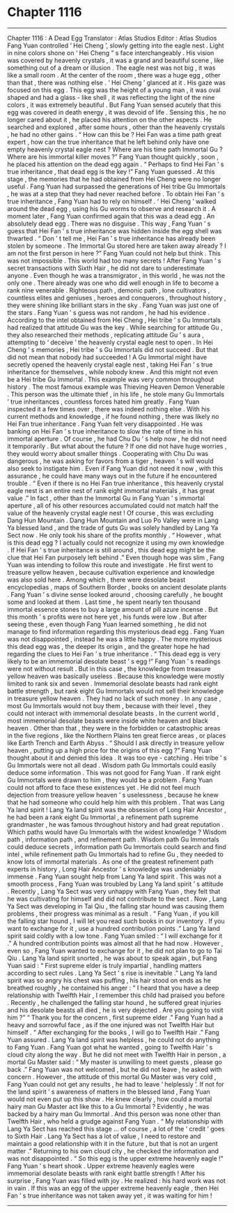 
# Chapter 1116


---

Chapter 1116 : A Dead Egg
Translator :
Atlas Studios
Editor :
Atlas Studios
Fang Yuan controlled ‘ Hei Cheng ’, slowly getting into the eagle nest .
Light in nine colors shone on ‘ Hei Cheng ” s face interchangeably .
His vision was covered by heavenly crystals , it was a grand and beautiful scene , like something out of a dream or illusion .
The eagle nest was not big , it was like a small room .
At the center of the room , there was a huge egg , other than that , there was nothing else .
‘ Hei Cheng ’ glanced at it .
His gaze was focused on this egg .
This egg was the height of a young man , it was oval shaped and had a glass - like shell , it was reflecting the light of the nine colors , it was extremely beautiful .
But Fang Yuan sensed acutely that this egg was covered in death energy , it was devoid of life .
Sensing this , he no longer cared about it , he placed his attention on the other aspects .
He searched and explored , after some hours , other than the heavenly crystals , he had no other gains .
“ How can this be ? Hei Fan was a time path great expert , how can the true inheritance that he left behind only have one empty heavenly crystal eagle nest ? Where are his time path Immortal Gu ? Where are his immortal killer moves ?”
Fang Yuan thought quickly , soon , he placed his attention on the dead egg again .
“ Perhaps to find Hei Fan ’ s true inheritance , that dead egg is the key !”
Fang Yuan guessed .
At this stage , the memories that he had obtained from Hei Cheng were no longer useful . Fang Yuan had surpassed the generations of Hei tribe Gu Immortals , he was at a step that they had never reached before .
To obtain Hei Fan ’ s true inheritance , Fang Yuan had to rely on himself .
‘ Hei Cheng ’ walked around the dead egg , using his Gu worms to observe and research it .
A moment later , Fang Yuan confirmed again that this was a dead egg .
An absolutely dead egg .
There was no disguise .
This way , Fang Yuan ’ s guess that Hei Fan ’ s true inheritance was hidden inside the egg shell was thwarted .
“ Don ’ t tell me , Hei Fan ’ s true inheritance has already been stolen by someone . The Immortal Gu stored here are taken away already ? I am not the first person in here ?” Fang Yuan could not help but think .
This was not impossible .
This world had too many secrets !
After Fang Yuan ’ s secret transactions with Sixth Hair , he did not dare to underestimate anyone .
Even though he was a transmigrator , in this world , he was not the only one . There already was one who did well enough in life to become a rank nine venerable .
Righteous path , demonic path , lone cultivators , countless elites and geniuses , heroes and conquerors , throughout history , they were shining like brilliant stars in the sky .
Fang Yuan was just one of the stars .
Fang Yuan ’ s guess was not random , he had his evidence .
According to the intel obtained from Hei Cheng , Hei tribe ’ s Gu Immortals had realized that attitude Gu was the key . While searching for attitude Gu , they also researched their methods , replicating attitude Gu ’ s aura , attempting to ‘ deceive ’ the heavenly crystal eagle nest to open .
In Hei Cheng ’ s memories , Hei tribe ’ s Gu Immortals did not succeed .
But that did not mean that nobody had succeeded !
A Gu Immortal might have secretly opened the heavenly crystal eagle nest , taking Hei Fan ’ s true inheritance for themselves , while nobody knew .
And this might not even be a Hei tribe Gu Immortal .
This example was very common throughout history .
The most famous example was Thieving Heaven Demon Venerable .
This person was the ultimate thief , in his life , he stole many Gu Immortals ’ true inheritances , countless forces hated him greatly .
Fang Yuan inspected it a few times over , there was indeed nothing else .
With his current methods and knowledge , if he found nothing , there was likely no Hei Fan true inheritance .
Fang Yuan felt very disappointed .
He was banking on Hei Fan ’ s true inheritance to slow the rate of time in his immortal aperture .
Of course , he had Chu Du ’ s help now , he did not need it temporarily .
But what about the future ?
If one did not have huge worries , they would worry about smaller things .
Cooperating with Chu Du was dangerous , he was asking for favors from a tiger , heaven ’ s will would also seek to instigate him .
Even if Fang Yuan did not need it now , with this assurance , he could have many ways out in the future if he encountered trouble .
“ Even if there is no Hei Fan true inheritance , this heavenly crystal eagle nest is an entire nest of rank eight immortal materials , it has great value .”
In fact , other than the Immortal Gu in Fang Yuan ’ s immortal aperture , all of his other resources accumulated could not match half the value of the heavenly crystal eagle nest !
Of course , this was excluding Dang Hun Mountain . Dang Hun Mountain and Luo Po Valley were in Lang Ya blessed land , and the trade of guts Gu was solely handled by Lang Ya Sect now . He only took his share of the profits monthly .
“ However , what is this dead egg ? I actually could not recognize it using my own knowledge . If Hei Fan ’ s true inheritance is still around , this dead egg might be the clue that Hei Fan purposely left behind .”
Even though hope was slim , Fang Yuan was intending to follow this route and investigate .
He first went to treasure yellow heaven , because cultivation experience and knowledge was also sold here .
Among which , there were desolate beast encyclopedias , maps of Southern Border , books on ancient desolate plants .
Fang Yuan ’ s divine sense looked around , choosing carefully , he bought some and looked at them .
Last time , he spent nearly ten thousand immortal essence stones to buy a large amount of pill azure incense . But this month ’ s profits were not here yet , his funds were low .
But after seeing these , even though Fang Yuan learned something , he did not manage to find information regarding this mysterious dead egg .
Fang Yuan was not disappointed , instead he was a little happy .
The more mysterious this dead egg was , the deeper its origin , and the greater hope he had regarding the clues to Hei Fan ’ s true inheritance .
“ This dead egg is very likely to be an immemorial desolate beast ’ s egg !” Fang Yuan ’ s readings were not without result .
But in this case , the knowledge from treasure yellow heaven was basically useless .
Because this knowledge were mostly limited to rank six and seven .
Immemorial desolate beasts had rank eight battle strength , but rank eight Gu Immortals would not sell their knowledge in treasure yellow heaven . They had no lack of such money . In any case , most Gu Immortals would not buy them , because with their level , they could not interact with immemorial desolate beasts .
In the current world , most immemorial desolate beasts were inside white heaven and black heaven . Other than that , they were in the forbidden or catastrophic areas in the five regions , like the Northern Plains ten great fierce areas , or places like Earth Trench and Earth Abyss .
“ Should I ask directly in treasure yellow heaven , putting up a high price for the origins of this egg ?” Fang Yuan thought about it and denied this idea .
It was too eye - catching .
Hei tribe ’ s Gu Immortals were not all dead .
Wisdom path Gu Immortals could easily deduce some information .
This was not good for Fang Yuan .
If rank eight Gu Immortals were drawn to him , they would be a problem .
Fang Yuan could not afford to face these existences yet .
He did not feel much dejection from treasure yellow heaven ’ s uselessness , because he knew that he had someone who could help him with this problem .
That was Lang Ya land spirit !
Lang Ya land spirit was the obsession of Long Hair Ancestor , he had been a rank eight Gu Immortal , a refinement path supreme grandmaster , he was famous throughout history and had great reputation .
Which paths would have Gu Immortals with the widest knowledge ?
Wisdom path , information path , and refinement path .
Wisdom path Gu Immortals could deduce secrets , information path Gu Immortals could search and find intel , while refinement path Gu Immortals had to refine Gu , they needed to know lots of immortal materials .
As one of the greatest refinement path experts in history , Long Hair Ancestor ’ s knowledge was undeniably immense .
Fang Yuan sought help from Lang Ya land spirit .
This was not a smooth process , Fang Yuan was troubled by Lang Ya land spirit ’ s attitude .
Recently , Lang Ya Sect was very unhappy with Fang Yuan , they felt that he was cultivating for himself and did not contribute to the sect . Now , Lang Ya Sect was developing in Tai Qiu , the falling star hound was causing them problems , their progress was minimal as a result .
“ Fang Yuan , if you kill the falling star hound , I will let you read such books in our inventory . If you want to exchange for it , use a hundred contribution points .” Lang Ya land spirit said coldly with a low tone .
Fang Yuan smiled : “ I will exchange for it .”
A hundred contribution points was almost all that he had now .
However , even so , Fang Yuan wanted to exchange for it , he did not plan to go to Tai Qiu .
Lang Ya land spirit snorted , he was about to speak again , but Fang Yuan said : “ First supreme elder is truly impartial , handling matters according to sect rules . Lang Ya Sect ’ s rise is inevitable .”
Lang Ya land spirit was so angry his chest was puffing , his hair stood on ends as he breathed roughly , he contained his anger : “ I heard that you have a deep relationship with Twelfth Hair , I remember this child had praised you before . Recently , he challenged the falling star hound , he suffered great injuries and his desolate beasts all died , he is very dejected . Are you going to visit him ?”
“ Thank you for the concern , first supreme elder .” Fang Yuan had a heavy and sorrowful face , as if the one injured was not Twelfth Hair but himself .
“ After exchanging for the books , I will go to Twelfth Hair .” Fang Yuan assured .
Lang Ya land spirit was helpless , he could not do anything to Fang Yuan .
Fang Yuan got what he wanted , going to Twelfth Hair ’ s cloud city along the way . But he did not meet with Twelfth Hair in person , a mortal Gu Master said : “ My master is unwilling to meet guests , please go back .”
Fang Yuan was not welcomed , but he did not leave , he asked with concern .
However , the attitude of this mortal Gu Master was very cold , Fang Yuan could not get any results , he had to leave ‘ helplessly ’.
If not for the land spirit ’ s awareness of matters in the blessed land , Fang Yuan would not even put up this show .
He knew clearly , how could a mortal hairy man Gu Master act like this to a Gu Immortal ? Evidently , he was backed by a hairy man Gu Immortal . And this person was none other than Twelfth Hair , who held a grudge against Fang Yuan .
“ My relationship with Lang Ya Sect has reached this stage … of course , a lot of the ‘ credit ’ goes to Sixth Hair . Lang Ya Sect has a lot of value , I need to restore and maintain a good relationship with it in the future , but that is not an urgent matter .”
Returning to his own cloud city , he checked the information and was not disappointed .
“ So this egg is the upper extreme heavenly eagle !”
Fang Yuan ’ s heart shook .
Upper extreme heavenly eagles were immemorial desolate beasts with rank eight battle strength !
After his surprise , Fang Yuan was filled with joy .
He realized : his hard work was not in vain . If this was an egg of the upper extreme heavenly eagle , then Hei Fan ’ s true inheritance was not taken away yet , it was waiting for him !

---

